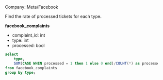 Company: Meta/Facebook

Find the rate of processed tickets for each type.

**facebook_complaints**
- complaint_id: int
- type: int
- processed: bool

```sql
select 
    type,
    SUM(CASE WHEN processed = 1 then 1 else 0 end)/COUNT(*) as processed_rate
from facebook_complaints
group by type;
```
